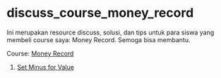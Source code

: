 # discuss_course_money_record

Ini merupakan resource discuss, solusi, dan tips untuk para siswa yang membeli course saya: Money Record.
Semoga bisa membantu.

Course: [Money Record](https://www.youtube.com/watch?v=fDXrfOWGv9U&list=PLMeCG4xYek-PCLmGja0j5FMZdvvMUebq_&index=15)

1. [Set Minus for Value](https://youtu.be/59bEzyGEcWM)
